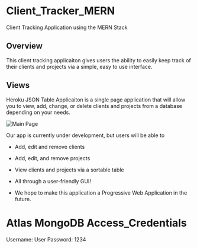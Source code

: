 # Client_Tracker_MERN
 Client Tracking Application using the MERN Stack 
 
 ## Overview

This client tracking applicaiton gives users the ability to easily keep track of their clients and projects via a simple, easy to use interface.

## Views


Heroku JSON Table Applicaiton is a single page application that will allow you to view, add, change, or delete clients and projects from a database depending on your needs.

![Main Page]()

Our app is currently under development, but users will be able to

* Add, edit and remove clients  

* Add, edit, and remove projects

* View clients and projects via a sortable table 

* All through a user-friendly GUI!

* We hope to make this application a Progressive Web Application in the future.


# Atlas MongoDB Access_Credentials 

 Username: User
 Password: 1234


